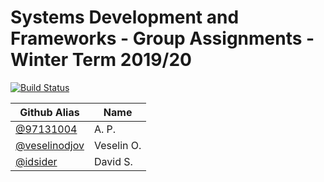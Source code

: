 # Systems Development and Frameworks - Group Assignments - Winter Term 2019/20

[![Build Status](https://travis-ci.com/97131004/Systems-Development-and-Frameworks.svg?branch=dev)](https://travis-ci.com/97131004/Systems-Development-and-Frameworks)

| Github Alias                                         | Name         |
| ---------------------------------------------------- | ------------ |
| [@97131004](https://github.com/97131004)           | A. P.        |
| [@veselinodjov](https://github.com/veselinodjov)     | Veselin O.   |
| [@idsider](https://github.com/idsider)               | David S.     |

